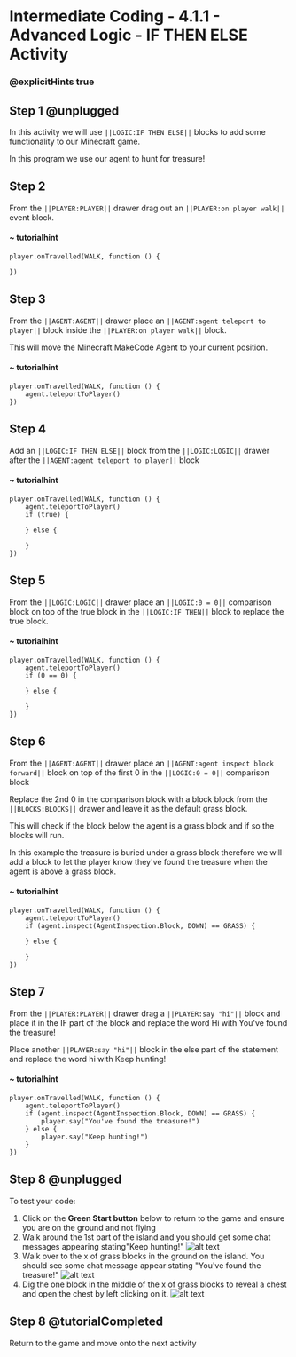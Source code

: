 # Intermediate Coding - 4.1.1 - Advanced Logic - IF THEN ELSE Activity

### @explicitHints true

## Step 1 @unplugged
In this activity we will use ``||LOGIC:IF THEN ELSE||`` blocks to add some functionality to our Minecraft game.

In this program we use our agent to hunt for treasure!

## Step 2
From the ``||PLAYER:PLAYER||`` drawer drag out an ``||PLAYER:on player walk||`` event block.
#### ~ tutorialhint
```blocks
player.onTravelled(WALK, function () {
	
})
```
## Step 3
From the ``||AGENT:AGENT||`` drawer place an ``||AGENT:agent teleport to player||`` block inside the ``||PLAYER:on player walk||`` block.

This will move the Minecraft MakeCode Agent to your current position.
#### ~ tutorialhint
```blocks 
player.onTravelled(WALK, function () {
    agent.teleportToPlayer()
})
```
## Step 4
Add an ``||LOGIC:IF THEN ELSE||`` block from the ``||LOGIC:LOGIC||`` drawer after the ``||AGENT:agent teleport to player||`` block
#### ~ tutorialhint
```blocks 
player.onTravelled(WALK, function () {
    agent.teleportToPlayer()
    if (true) {
    	
    } else {
    	
    }
})
```

## Step 5
From the ``||LOGIC:LOGIC||`` drawer place an ``||LOGIC:0 = 0||`` comparison block on top of the true block in the ``||LOGIC:IF THEN||`` block to replace the true block.
#### ~ tutorialhint
```blocks 
player.onTravelled(WALK, function () {
    agent.teleportToPlayer()
    if (0 == 0) {
    	
    } else {
    	
    }
})
```

## Step 6
From the ``||AGENT:AGENT||`` drawer place an ``||AGENT:agent inspect block forward||`` block on top of the first 0 in the ``||LOGIC:0 = 0||`` comparison block

Replace the 2nd 0 in the comparison block with a block block from the ``||BLOCKS:BLOCKS||`` drawer and leave it as the default grass block.

This will check if the block below the agent is a grass block and if so the blocks will run.

In this example the treasure is buried under a grass block therefore we will add a block to let the player know they've found the treasure when the agent is above a grass block.

#### ~ tutorialhint
```blocks 
player.onTravelled(WALK, function () {
    agent.teleportToPlayer()
    if (agent.inspect(AgentInspection.Block, DOWN) == GRASS) {
    	
    } else {
    	
    }
})
```

## Step 7
From the ``||PLAYER:PLAYER||`` drawer drag a ``||PLAYER:say "hi"||`` block and place it in the IF part of the block and replace the word Hi with You've found the treasure!

Place another ``||PLAYER:say "hi"||`` block in the else part of the statement and replace the word hi with Keep hunting!

#### ~ tutorialhint
```blocks 
player.onTravelled(WALK, function () {
    agent.teleportToPlayer()
    if (agent.inspect(AgentInspection.Block, DOWN) == GRASS) {
        player.say("You've found the treasure!")
    } else {
        player.say("Keep hunting!")
    }
})
```

## Step 8 @unplugged
To test your code:
1. Click on the **Green Start button** below to return to the game and ensure you are on the ground and not flying
2. Walk around the 1st part of the island and you should get some chat messages appearing stating"Keep hunting!"
![alt text](https://intermediate.codingcredentials.com/Lesson4/4.1.1/images/1.jpg?raw=true "treasure")
3. Walk over to the x of grass blocks in the ground on the island. You should see some chat message appear stating "You've found the treasure!"
![alt text](https://intermediate.codingcredentials.com/Lesson4/4.1.1/images/2.jpg?raw=true "treasure")
4. Dig the one block in the middle of the x of grass blocks to reveal a chest and open the chest by left clicking on it.
![alt text](https://intermediate.codingcredentials.com/Lesson4/4.1.1/images/3.jpg?raw=true "treasure")

## Step 8 @tutorialCompleted
Return to the game and move onto the next activity
